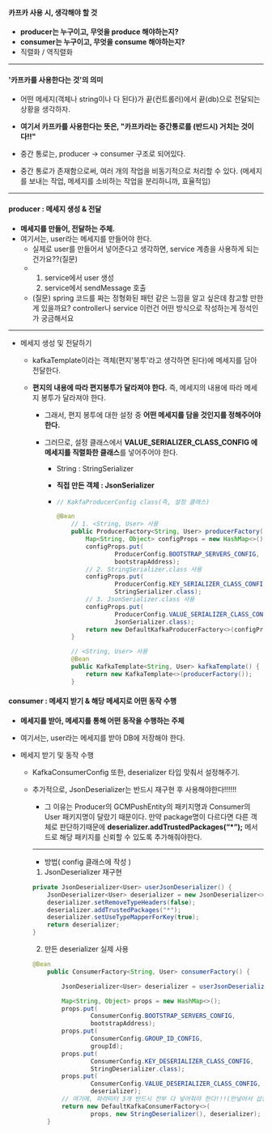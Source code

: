 #### 카프카 사용 시, 생각해야 할 것

- **producer는 누구이고, 무엇을 produce 해야하는지?**
- **consumer는 누구이고, 무엇을 consume 해야하는지?**
- 직렬화 / 역직렬화

---

#### '카프카를 사용한다는 것'의 의미

- 어떤 메세지(객체나 string이나 다 된다)가 끝(컨트롤러)에서 끝(db)으로 전달되는 상황을 생각하자.
- **여기서 카프카를 사용한다는 뜻은, "카프카라는 중간통로를 (반드시) 거치는 것이다!!"**
- 중간 통로는, producer -> consumer 구조로 되어있다.

- 중간 통로가 존재함으로써, 여러 개의 작업을 비동기적으로 처리할 수 있다. (메세지를 보내는 작업, 메세지를 소비하는 작업을 분리하니까, 효율적임)



---

#### producer : 메세지 생성 & 전달

- **메세지를 만들어, 전달하는 주체.**
- 여기서는, user라는 메세지를 만들어야 한다.
  - 실제로 user를 만들어서 넣어준다고 생각하면, service 계층을 사용하게 되는건가요??(질문)
  - 1. service에서 user 생성
    2. service에서 sendMessage 호출
  - (질문) spring 코드를 짜는 정형화된 패턴 같은 느낌을 알고 싶은데 참고할 만한게 있을까요? controller나 service 이런건 어떤 방식으로 작성하는게 정석인가 궁금해서요

---

- 메세지 생성 및 전달하기

  - kafkaTemplate이라는 객체(편지'봉투'라고 생각하면 된다)에 메세지를 담아 전달한다.

  - **편지의 내용에 따라 편지봉투가 달라져야 한다.** 즉, 메세지의 내용에 따라 메세지 봉투가 달라져야 한다.

    - 그래서, 편지 봉투에 대한 설정 중 **어떤 메세지를 담을 것인지를 정해주어야 한다.**

    - 그러므로, 설정 클래스에서 **VALUE_SERIALIZER_CLASS_CONFIG 에 메세지를 직렬화한 클래스**를 넣어주어야 한다.

      - String : StringSerializer
      
      - **직접 만든 객체 : JsonSerializer**
      
      - ```java
        // KakfaProducerConfig class(즉, 설정 클래스)
        
        @Bean
        	// 1. <String, User> 사용
            public ProducerFactory<String, User> producerFactory() {
                Map<String, Object> configProps = new HashMap<>();
                configProps.put(
                        ProducerConfig.BOOTSTRAP_SERVERS_CONFIG,
                        bootstrapAddress);
                // 2. StringSerializer.class 사용
                configProps.put(
                        ProducerConfig.KEY_SERIALIZER_CLASS_CONFIG,
                        StringSerializer.class);
                // 3. JsonSerializer.class 사용
                configProps.put(
                        ProducerConfig.VALUE_SERIALIZER_CLASS_CONFIG,
                        JsonSerializer.class);
                return new DefaultKafkaProducerFactory<>(configProps);
            }
        
        	// <String, User> 사용
            @Bean
            public KafkaTemplate<String, User> kafkaTemplate() {
                return new KafkaTemplate<>(producerFactory());
            }
        ```
      
        
      





#### consumer : 메세지 받기 & 해당 메세지로 어떤 동작 수행

- **메세지를 받아, 메세지를 통해 어떤 동작을 수행하는 주체**
- 여기서는, user라는 메세지를 받아 DB에 저장해야 한다.



- 메세지 받기 및 동작 수행

  - KafkaConsumerConfig 또한, deserializer 타입 맞춰서 설정해주기.

  - 추가적으로, JsonDeserializer는 반드시 재구현 후 사용해야한다!!!!!!

    - 그 이유는 Producer의 GCMPushEntity의 패키지명과 Consumer의 User 패키지명이 달랐기 때문이다. 만약 package명이 다르다면 다른 객체로 판단하기때문에 **deserializer.addTrustedPackages(“\*”);** 메서드로 해당 패키지를 신뢰할 수 있도록 추가해줘야한다. 

    ---

    - 방법( config 클래스에 작성 ) 

    1.  JsonDeserializer 재구현

    ```java
    private JsonDeserializer<User> userJsonDeserializer() {
    	JsonDeserializer<User> deserializer = new JsonDeserializer<>(User.class);
    	deserializer.setRemoveTypeHeaders(false);
    	deserializer.addTrustedPackages("*");
    	deserializer.setUseTypeMapperForKey(true);
    	return deserializer;
    }
    ```

    2. 만든 deserializer 실제 사용

    ```java
    @Bean
        public ConsumerFactory<String, User> consumerFactory() {
    
            JsonDeserializer<User> deserializer = userJsonDeserializer();
    
            Map<String, Object> props = new HashMap<>();
            props.put(
                    ConsumerConfig.BOOTSTRAP_SERVERS_CONFIG,
                    bootstrapAddress);
            props.put(
                    ConsumerConfig.GROUP_ID_CONFIG,
                    groupId);
            props.put(
                    ConsumerConfig.KEY_DESERIALIZER_CLASS_CONFIG,
                    StringDeserializer.class);
            props.put(
                    ConsumerConfig.VALUE_DESERIALIZER_CLASS_CONFIG,
                    deserializer);
    		// 여기에, 파라미터 3개 반드시 전부 다 넣어줘야 한다!!!(안넣어서 삽질..)
            return new DefaultKafkaConsumerFactory<>(
                    props, new StringDeserializer(), deserializer);
        }
    ```

    



